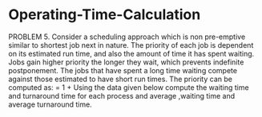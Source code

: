 # Operating-Time-Calculation
PROBLEM 5. Consider a scheduling approach which is non pre-emptive similar to shortest job next in nature. The priority of each job is dependent on its estimated run time, and also the amount of time it has spent waiting. Jobs gain higher priority the longer they wait, which prevents indefinite postponement. The jobs that have spent a long time waiting compete against those estimated to have short run times.  The priority can be computed as: = 1 +  Using the data given below compute the waiting time and turnaround time for each process and average ,waiting time and average turnaround time.
